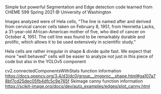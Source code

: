 Simple but powerful Segmentation and Edge detection code learned from CHEME 599 Spring 2021 @ University of Washington

Images analyzed were of Hela cells, "The line is named after and derived from cervical cancer cells taken on February 8, 1951, from Henrietta Lacks, a 31-year-old African-American mother of five, who died of cancer on October 4, 1951. The cell line was found to be remarkably durable and prolific, which allows it to be used extensively in scientific study."

Hela cells are rather irregular in shape & divide quite fast. We expect that more "well behaved" cells will be easier to analyze not just in this piece of code but also in the YOLOv5 component

cv2.connectedComponentsWithStats function information
https://docs.opencv.org/3.4/d3/dc0/group__imgproc__shape.html#ga107a78bf7cd25dec05fb4dfc5c9e765f
Skimage canny function information
https://scikit-image.org/docs/dev/auto_examples/edges/plot_canny.html
